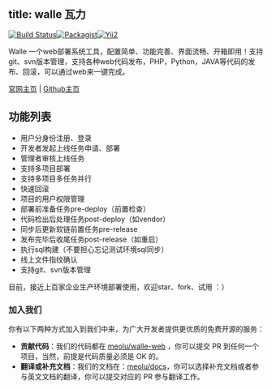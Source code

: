 title: walle 瓦力
---


[![Build Status](https://travis-ci.org/meolu/walle-web.svg?branch=master)](https://travis-ci.org/meolu/walle-web)[![Packagist](https://img.shields.io/packagist/v/meolu/walle-web.svg)](https://packagist.org/packages/meolu/walle-web)[![Yii2](https://img.shields.io/badge/Powered_by-Yii_Framework-green.svg?style=flat)](http://www.yiiframework.com/)



Walle 一个web部署系统工具，配置简单、功能完善、界面流畅、开箱即用！支持git、svn版本管理，支持各种web代码发布，PHP，Python，JAVA等代码的发布、回滚，可以通过web来一键完成。

[官网主页](https://walle-web.io) | [Github主页](https://github.com/meolu/walle-web)

功能列表
------------

* 用户分身份注册、登录
* 开发者发起上线任务申请、部署
* 管理者审核上线任务
* 支持多项目部署
* 支持多项目多任务并行
* 快速回滚
* 项目的用户权限管理
* 部署前准备任务pre-deploy（前置检查）
* 代码检出后处理任务post-deploy（如vendor）
* 同步后更新软链前置任务pre-release
* 发布完毕后收尾任务post-release（如重启）
* 执行sql构建（不要担心忘记测试环境sql同步）
* 线上文件指纹确认
* 支持git、svn版本管理

目前，接近上百家企业生产环境部署使用，欢迎star、fork、试用 ：）


### 加入我们

你有以下两种方式加入到我们中来，为广大开发者提供更优质的免费开源的服务：

- **贡献代码**：我们的代码都在 [meolu/walle-web](https://github.com/meolu/walle-web) ，你可以提交 PR 到任何一个项目，当然，前提是代码质量必须是 OK 的。
- **翻译或补充文档**：我们的文档在：[meolu/docs](https://github.com/meolu/docs/)，你可以选择补充文档或者参与英文文档的翻译，你可以提交对应的 PR 参与翻译工作。

